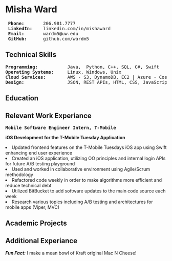 # Misha Ward
<pre>
<strong> Phone: </strong>      206.981.7777
<strong> LinkedIn: </strong>   linkedin.com/in/mishaward  
<strong> Email: </strong>      wardm5@uw.edu   
<strong> GitHub: </strong>     github.com/wardm5
</pre>

## Technical Skills
<pre>
<strong>Programming: </strong>          Java,  Python, C++, SQL, C#, Swift
<strong>Operating Systems: </strong>    Linux, Windows, Unix
<strong>Cloud Services: </strong>       AWS - S3, DynamoDB, EC2 | Azure - Cosmos DB, Blob Storage Web 
<strong>Design: </strong>               JSON, REST APIs, HTML, CSS, JavaScript
</pre>

## Education





## Relevant Work Experiance
<pre><Strong>Mobile Software Engineer Intern, T-Mobile                                    October 2018 - June 2019</Strong></pre>
<Strong>iOS Development for the T-Mobile Tuesday Application</Strong>
<li>Updated frontend features on the T-Mobile Tuesdays iOS app using Swift enhancing end user experience   </li>
<li>Created an iOS application, utilizing OO principles and internal login APIs for future A/B testing playground </li>
<li>Used and worked in collaborative environment using Agile/Scrum methodology  </li>
<li>Refactored code weekly in order to make algorithms more efficient and reduce technical debt   </li>
<li>Utilized BitBucket to add software updates to the main code source each week  </li>
<li>Research various topics including A/B testing and architectures for mobile apps (Viper, MVC)  </li>



## Academic Projects




## Additional Experiance




***Fun Fact:*** I make a mean bowl of Kraft original Mac N Cheese!
